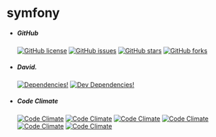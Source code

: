 # symfony

+   ##### GitHub
    [![GitHub license](https://img.shields.io/github/license/RumpelRaisch/symfony.svg?style=flat-square)](https://github.com/RumpelRaisch/symfony) [![GitHub issues](https://img.shields.io/github/issues/RumpelRaisch/symfony.svg?style=flat-square)](https://github.com/RumpelRaisch/symfony/issues) [![GitHub stars](https://img.shields.io/github/stars/RumpelRaisch/symfony.svg?style=flat-square)](https://github.com/RumpelRaisch/symfony/stargazers) [![GitHub forks](https://img.shields.io/github/forks/RumpelRaisch/symfony.svg?style=flat-square)](https://github.com/RumpelRaisch/symfony/network)

+   ##### David.
    [![Dependencies!](https://img.shields.io/david/RumpelRaisch/symfony.svg?style=flat-square)](https://david-dm.org/RumpelRaisch/symfony) [![Dev Dependencies!](https://img.shields.io/david/dev/RumpelRaisch/symfony.svg?style=flat-square)](https://david-dm.org/RumpelRaisch/symfony?type=dev)

+   ##### Code Climate
    [![Code Climate](https://img.shields.io/codeclimate/maintainability/RumpelRaisch/symfony.svg?style=flat-square)](https://codeclimate.com/github/RumpelRaisch/symfony) [![Code Climate](https://img.shields.io/codeclimate/maintainability-percentage/RumpelRaisch/symfony.svg?style=flat-square)](https://codeclimate.com/github/RumpelRaisch/symfony) [![Code Climate](https://img.shields.io/codeclimate/tech-debt/RumpelRaisch/symfony.svg?style=flat-square)](https://codeclimate.com/github/RumpelRaisch/symfony) [![Code Climate](https://img.shields.io/codeclimate/issues/RumpelRaisch/symfony.svg?style=flat-square)](https://codeclimate.com/github/RumpelRaisch/symfony) [![Code Climate](https://img.shields.io/codeclimate/coverage/RumpelRaisch/symfony.svg?style=flat-square)](https://codeclimate.com/github/RumpelRaisch/symfony) [![Code Climate](https://img.shields.io/codeclimate/coverage-letter/RumpelRaisch/symfony.svg?style=flat-square)](https://codeclimate.com/github/RumpelRaisch/symfony)
